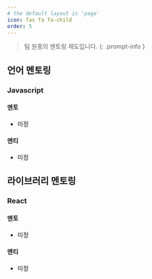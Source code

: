 ```yaml
---
# the default layout is 'page'
icon: fas fa fa-child
order: 5
---
```


> 팀 원종의 멘토링 제도입니다.
{: .prompt-info }

## 언어 멘토링

### Javascript

#### <i class="fa fa-user-circle-o" aria-hidden="true"></i> 멘토

- 미정

#### <i class="fa fa-user-o" aria-hidden="true"></i> 멘티

- 미정

## 라이브러리 멘토링

### React

#### <i class="fa fa-user-circle-o" aria-hidden="true"></i> 멘토

- 미정

#### <i class="fa fa-user-o" aria-hidden="true"></i> 멘티

- 미정

<script src="https://giscus.app/client.js"
        data-repo="hmmiii/teamwj"
        data-repo-id="R_kgDOK-Fzzw"
        data-category="mentoring"
        data-category-id="DIC_kwDOK-Fzz84CcBPO"
        data-mapping="pathname"
        data-strict="0"
        data-reactions-enabled="1"
        data-emit-metadata="0"
        data-input-position="bottom"
        data-theme="preferred_color_scheme"
        data-lang="ko"
        crossorigin="anonymous"
        async>
</script>
